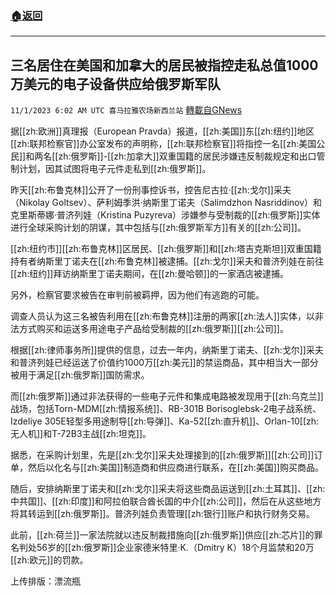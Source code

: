 ###  [:house:返回](README.md)
---


## 三名居住在美国和加拿大的居民被指控走私总值1000万美元的电子设备供应给俄罗斯军队
`11/1/2023 6:02 AM UTC 喜马拉雅农场新西兰站` [轉載自GNews](https://gnews.org/articles/1906801)

据[[zh:欧洲]]真理报（European Pravda）报道，[[zh:美国]]东[[zh:纽约]]地区[[zh:联邦检察官]]办公室发布的声明称，[[zh:联邦检察官]]将指控一名[[zh:美国公民]]和两名[[zh:俄罗斯]]\-[[zh:加拿大]]双重国籍的居民涉嫌违反制裁规定和出口管制计划，因其试图将电子元件走私到[[zh:俄罗斯]]。

昨天[[zh:布鲁克林]]公开了一份刑事控诉书，控告尼古拉·[[zh:戈尔]]采夫（Nikolay Goltsev）、萨利姆季洪·纳斯里丁诺夫（Salimdzhon Nasriddinov）和克里斯蒂娜·普济列娃（Kristina Puzyreva）涉嫌参与受制裁的[[zh:俄罗斯]]实体进行全球采购计划的阴谋，其中包括与[[zh:俄罗斯军方]]有关的[[zh:公司]]。

[[zh:纽约市]][[zh:布鲁克林]]区居民、[[zh:俄罗斯]]和[[zh:塔吉克斯坦]]双重国籍持有者纳斯里丁诺夫在[[zh:布鲁克林]]被逮捕。[[zh:戈尔]]采夫和普济列娃在前往[[zh:纽约]]拜访纳斯里丁诺夫期间，在[[zh:曼哈顿]]的一家酒店被逮捕。

另外，检察官要求被告在审判前被羁押，因为他们有逃跑的可能。

调查人员认为这三名被告利用在[[zh:布鲁克林]]注册的两家[[zh:法人]]实体，以非法方式购买和运送多用途电子产品给受制裁的[[zh:俄罗斯]][[zh:公司]]。

根据[[zh:律师事务所]]提供的信息，过去一年内，纳斯里丁诺夫、[[zh:戈尔]]采夫和普济列娃已经运送了价值约1000万[[zh:美元]]的禁运商品，其中相当大一部分被用于满足[[zh:俄罗斯]]国防需求。

而[[zh:俄罗斯]]通过非法获得的一些电子元件和集成电路被发现用于[[zh:乌克兰]]战场，包括Torn-MDM[[zh:情报系统]]、RB-301B Borisoglebsk-2电子战系统、Izdeliye 305E轻型多用途制导[[zh:导弹]]、Ka-52[[zh:直升机]]、Orlan-10[[zh:无人机]]和T-72B3主战[[zh:坦克]]。

据悉，在采购计划里，先是[[zh:戈尔]]采夫处理接到的[[zh:俄罗斯]][[zh:公司]]订单，然后以化名与[[zh:美国]]制造商和供应商进行联系，在[[zh:美国]]购买商品。

随后，安排纳斯里丁诺夫和[[zh:戈尔]]采夫将这些商品运送到[[zh:土耳其]]、[[zh:中共国]]、[[zh:印度]]和阿拉伯联合酋长国的中介[[zh:公司]]，然后在从这些地方将其转运到[[zh:俄罗斯]]。普济列娃负责管理[[zh:银行]]账户和执行财务交易。

此前，[[zh:荷兰]]一家法院就以违反制裁措施向[[zh:俄罗斯]]供应[[zh:芯片]]的罪名判处56岁的[[zh:俄罗斯]]企业家德米特里·K.（Dmitry K）18个月监禁和20万[[zh:欧元]]的罚款。

上传排版：漂流瓶
